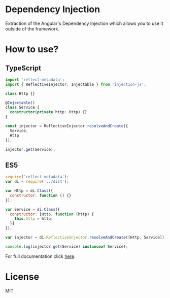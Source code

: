 # Dependency Injection

Extraction of the Angular's Dependency Injection which allows you to use it outside of the framework.

# How to use?

## TypeScript

```ts
import 'reflect-metadata';
import { ReflectiveInjector, Injectable } from 'injection-js';

class Http {}

@Injectable()
class Service {
  constructor(private http: Http) {}
}

const injector = ReflectiveInjector.resolveAndCreate({
  Service,
  Http
});

injector.get(Service);
```

## ES5

```js
require('reflect-metadata');
var di = require('../dist');

var Http = di.Class({
  constructor: function () {}
});

var Service = di.Class({
  constructor: [Http, function (http) {
    this.http = http;
  }]
});

var injector = di.ReflectiveInjector.resolveAndCreate([Http, Service]);

console.log(injector.get(Service) instanceof Service);
```

For full documentation click [here](https://angular.io/docs/ts/latest/guide/dependency-injection.html).

# License

MIT

